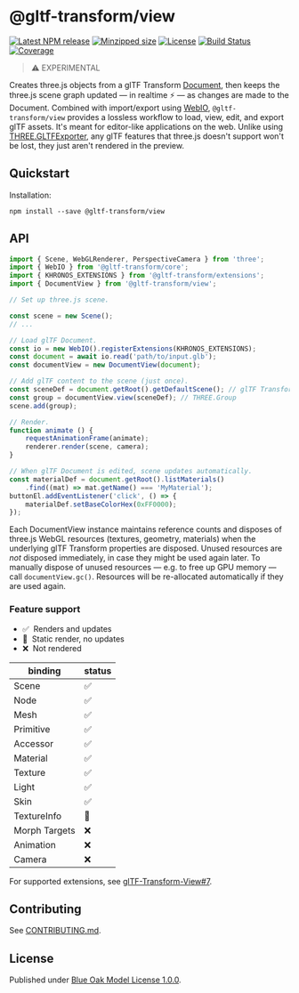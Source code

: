 # @gltf-transform/view

[![Latest NPM release](https://img.shields.io/npm/v/@gltf-transform/view.svg)](https://www.npmjs.com/package/@gltf-transform/view)
[![Minzipped size](https://badgen.net/bundlephobia/minzip/@gltf-transform/view)](https://bundlephobia.com/result?p=@gltf-transform/view)
[![License](https://img.shields.io/badge/license-BlueOak--1.0.0-007ec6.svg)](https://github.com/donmccurdy/glTF-Transform-View/blob/main/LICENSE.md)
[![Build Status](https://github.com/donmccurdy/glTF-Transform-View/workflows/build/badge.svg?branch=main&event=push)](https://github.com/donmccurdy/glTF-Transform-View/actions?query=workflow%3Abuild)
[![Coverage](https://codecov.io/gh/donmccurdy/glTF-Transform-View/branch/main/graph/badge.svg?token=Z91ZYFEV09)](https://codecov.io/gh/donmccurdy/glTF-Transform-View)

> ⚠️ EXPERIMENTAL

Creates three.js objects from a glTF Transform [Document](https://gltf-transform.donmccurdy.com/classes/core.document.html), then keeps the three.js scene graph updated — in realtime ⚡️ — as changes are made to the Document. Combined with import/export using [WebIO](https://gltf-transform.donmccurdy.com/classes/core.platformio.html), `@gltf-transform/view` provides a lossless workflow to load, view, edit, and export glTF assets. It's meant for editor-like applications on the web. Unlike using [THREE.GLTFExporter](https://threejs.org/docs/index.html#examples/en/loaders/GLTFExporter), any glTF features that three.js doesn't support won't be lost, they just aren't rendered in the preview.

## Quickstart

Installation:

```
npm install --save @gltf-transform/view
```

## API

```typescript
import { Scene, WebGLRenderer, PerspectiveCamera } from 'three';
import { WebIO } from '@gltf-transform/core';
import { KHRONOS_EXTENSIONS } from '@gltf-transform/extensions';
import { DocumentView } from '@gltf-transform/view';

// Set up three.js scene.

const scene = new Scene();
// ...

// Load glTF Document.
const io = new WebIO().registerExtensions(KHRONOS_EXTENSIONS);
const document = await io.read('path/to/input.glb');
const documentView = new DocumentView(document);

// Add glTF content to the scene (just once).
const sceneDef = document.getRoot().getDefaultScene(); // glTF Transform Scene
const group = documentView.view(sceneDef); // THREE.Group
scene.add(group);

// Render.
function animate () {
	requestAnimationFrame(animate);
	renderer.render(scene, camera);
}

// When glTF Document is edited, scene updates automatically.
const materialDef = document.getRoot().listMaterials()
	.find((mat) => mat.getName() === 'MyMaterial');
buttonEl.addEventListener('click', () => {
	materialDef.setBaseColorHex(0xFF0000);
});
```

Each DocumentView instance maintains reference counts and disposes of three.js WebGL resources (textures, geometry, materials) when the underlying glTF Transform properties are disposed. Unused resources are *not* disposed immediately, in case they might be used again later. To manually dispose of unused resources — e.g. to free up GPU memory — call  `documentView.gc()`. Resources will be re-allocated automatically if they are used again.

### Feature support

- ✅&nbsp;&nbsp;Renders and updates
- 🚧&nbsp;&nbsp;Static render, no updates
- ❌&nbsp;&nbsp;Not rendered

| binding       | status |
|---------------|--------|
| Scene         | ✅      |
| Node          | ✅      |
| Mesh          | ✅      |
| Primitive     | ✅      |
| Accessor      | ✅      |
| Material      | ✅      |
| Texture       | ✅      |
| Light         | ✅      |
| Skin          | ✅      |
| TextureInfo   | 🚧     |
| Morph Targets | ❌      |
| Animation     | ❌      |
| Camera        | ❌      |

For supported extensions, see [glTF-Transform-View#7](https://github.com/donmccurdy/glTF-Transform-View/issues/7).

## Contributing

See [CONTRIBUTING.md](./CONTRIBUTING.md).

## License

Published under [Blue Oak Model License 1.0.0](/LICENSE.md).
